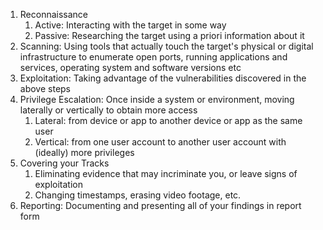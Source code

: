 1. Reconnaissance
	1. Active: Interacting with the target in some way
	2. Passive: Researching the target using a priori information about it
2. Scanning: Using tools that actually touch the target's physical or digital infrastructure to enumerate open ports, running applications and services, operating system and software versions etc
3. Exploitation: Taking advantage of the vulnerabilities discovered in the above steps
4. Privilege Escalation: Once inside a system or environment, moving laterally or vertically to obtain more access
	1. Lateral: from device or app to another device or app as the same user
	2. Vertical: from one user account to another user account with (ideally) more privileges
5. Covering your Tracks
	1. Eliminating evidence that may incriminate you, or leave signs of exploitation
	2. Changing timestamps, erasing video footage, etc.
6. Reporting: Documenting and presenting all of your findings in report form